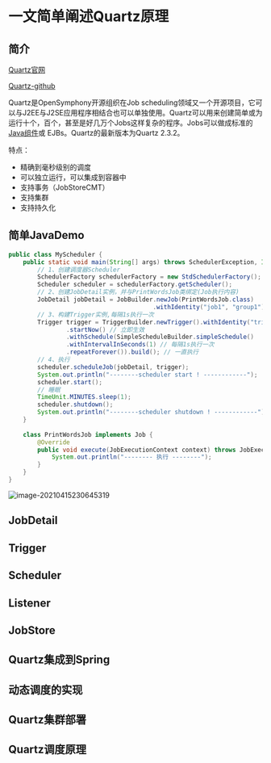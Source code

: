 # 一文简单阐述Quartz原理

## 简介

[Quartz官网](https://www.quartz-scheduler.org/)

[Quartz-github](https://github.com/quartz-scheduler/quartz)

Quartz是OpenSymphony开源组织在Job scheduling领域又一个开源项目，它可以与J2EE与J2SE应用程序相结合也可以单独使用。Quartz可以用来创建简单或为运行十个，百个，甚至是好几万个Jobs这样复杂的程序。Jobs可以做成标准的[Java组件](https://baike.baidu.com/item/Java组件/53178233)或 EJBs。Quartz的最新版本为Quartz 2.3.2。

特点：

- 精确到毫秒级别的调度
- 可以独立运行，可以集成到容器中
- 支持事务（JobStoreCMT）
- 支持集群
- 支持持久化

## 简单JavaDemo

```java
public class MyScheduler {
    public static void main(String[] args) throws SchedulerException, InterruptedException {
        // 1、创建调度器Scheduler
        SchedulerFactory schedulerFactory = new StdSchedulerFactory();
        Scheduler scheduler = schedulerFactory.getScheduler();
        // 2、创建JobDetail实例，并与PrintWordsJob类绑定(Job执行内容)
        JobDetail jobDetail = JobBuilder.newJob(PrintWordsJob.class)
                                        .withIdentity("job1", "group1").build();
        // 3、构建Trigger实例,每隔1s执行一次
        Trigger trigger = TriggerBuilder.newTrigger().withIdentity("trigger1", "triggerGroup1")
                .startNow() // 立即生效
                .withSchedule(SimpleScheduleBuilder.simpleSchedule()
                .withIntervalInSeconds(1) // 每隔1s执行一次
                .repeatForever()).build(); // 一直执行
        // 4、执行
        scheduler.scheduleJob(jobDetail, trigger);
        System.out.println("--------scheduler start ! ------------");
        scheduler.start();
        // 睡眠
        TimeUnit.MINUTES.sleep(1);
        scheduler.shutdown();
        System.out.println("--------scheduler shutdown ! ------------");
    }
  	
  	class PrintWordsJob implements Job {
      	@Override
        public void execute(JobExecutionContext context) throws JobExecutionException {
            System.out.println("-------- 执行 --------");
        }
    }
}
```



![image-20210415230645319](https://notebook1.oss-cn-shenzhen.aliyuncs.com/img/quartz/20210415230844.png)

## JobDetail





## Trigger





## Scheduler





## Listener





## JobStore





## Quartz集成到Spring





## 动态调度的实现





## Quartz集群部署





## Quartz调度原理



